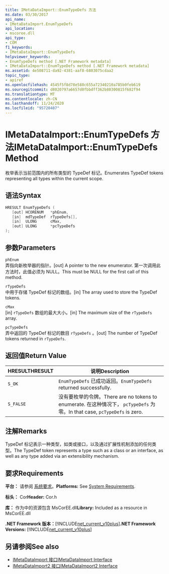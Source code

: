 ```yaml
---
title: IMetaDataImport::EnumTypeDefs 方法
ms.date: 03/30/2017
api_name:
- IMetaDataImport.EnumTypeDefs
api_location:
- mscoree.dll
api_type:
- COM
f1_keywords:
- IMetaDataImport::EnumTypeDefs
helpviewer_keywords:
- EnumTypeDefs method [.NET Framework metadata]
- IMetaDataImport::EnumTypeDefs method [.NET Framework metadata]
ms.assetid: 4e508711-da92-4381-aaf8-6803075cdaa2
topic_type:
- apiref
ms.openlocfilehash: 4545f5f8d78e588c655a72340210a785b0feb619
ms.sourcegitcommit: d8020797a6657d0fbbdff362b80300815f682f94
ms.translationtype: MT
ms.contentlocale: zh-CN
ms.lasthandoff: 11/24/2020
ms.locfileid: "95720407"
---
```

# <a name="imetadataimportenumtypedefs-method"></a><span data-ttu-id="30c0f-102">IMetaDataImport::EnumTypeDefs 方法</span><span class="sxs-lookup"><span data-stu-id="30c0f-102">IMetaDataImport::EnumTypeDefs Method</span></span>

<span data-ttu-id="30c0f-103">枚举表示当前范围内的所有类型的 TypeDef 标记。</span><span class="sxs-lookup"><span data-stu-id="30c0f-103">Enumerates TypeDef tokens representing all types within the current scope.</span></span>  
  
## <a name="syntax"></a><span data-ttu-id="30c0f-104">语法</span><span class="sxs-lookup"><span data-stu-id="30c0f-104">Syntax</span></span>  
  
```cpp  
HRESULT EnumTypeDefs (  
   [out] HCORENUM   *phEnum,
   [in]  mdTypeDef  rTypeDefs[],  
   [in]  ULONG      cMax,
   [out] ULONG      *pcTypeDefs  
);  
```  
  
## <a name="parameters"></a><span data-ttu-id="30c0f-105">参数</span><span class="sxs-lookup"><span data-stu-id="30c0f-105">Parameters</span></span>  

 `phEnum`  
 <span data-ttu-id="30c0f-106">弄指向新枚举器的指针。</span><span class="sxs-lookup"><span data-stu-id="30c0f-106">[out] A pointer to the new enumerator.</span></span> <span data-ttu-id="30c0f-107">第一次调用此方法时，此值必须为 NULL。</span><span class="sxs-lookup"><span data-stu-id="30c0f-107">This must be NULL for the first call of this method.</span></span>  
  
 `rTypeDefs`  
 <span data-ttu-id="30c0f-108">中用于存储 TypeDef 标记的数组。</span><span class="sxs-lookup"><span data-stu-id="30c0f-108">[in] The array used to store the TypeDef tokens.</span></span>  
  
 `cMax`  
 <span data-ttu-id="30c0f-109">[in] `rTypeDefs` 数组的最大大小。</span><span class="sxs-lookup"><span data-stu-id="30c0f-109">[in] The maximum size of the `rTypeDefs` array.</span></span>  
  
 `pcTypeDefs`  
 <span data-ttu-id="30c0f-110">弄中返回的 TypeDef 标记的数目 `rTypeDefs` 。</span><span class="sxs-lookup"><span data-stu-id="30c0f-110">[out] The number of TypeDef tokens returned in `rTypeDefs`.</span></span>  
  
## <a name="return-value"></a><span data-ttu-id="30c0f-111">返回值</span><span class="sxs-lookup"><span data-stu-id="30c0f-111">Return Value</span></span>  
  
|<span data-ttu-id="30c0f-112">HRESULT</span><span class="sxs-lookup"><span data-stu-id="30c0f-112">HRESULT</span></span>|<span data-ttu-id="30c0f-113">说明</span><span class="sxs-lookup"><span data-stu-id="30c0f-113">Description</span></span>|  
|-------------|-----------------|  
|`S_OK`|<span data-ttu-id="30c0f-114">`EnumTypeDefs` 已成功返回。</span><span class="sxs-lookup"><span data-stu-id="30c0f-114">`EnumTypeDefs` returned successfully.</span></span>|  
|`S_FALSE`|<span data-ttu-id="30c0f-115">没有要枚举的令牌。</span><span class="sxs-lookup"><span data-stu-id="30c0f-115">There are no tokens to enumerate.</span></span> <span data-ttu-id="30c0f-116">在这种情况下， `pcTypeDefs` 为零。</span><span class="sxs-lookup"><span data-stu-id="30c0f-116">In that case, `pcTypeDefs` is zero.</span></span>|  
  
## <a name="remarks"></a><span data-ttu-id="30c0f-117">注解</span><span class="sxs-lookup"><span data-stu-id="30c0f-117">Remarks</span></span>  

 <span data-ttu-id="30c0f-118">TypeDef 标记表示一种类型，如类或接口，以及通过扩展性机制添加的任何类型。</span><span class="sxs-lookup"><span data-stu-id="30c0f-118">The TypeDef token represents a type such as a class or an interface, as well as any type added via an extensibility mechanism.</span></span>  
  
## <a name="requirements"></a><span data-ttu-id="30c0f-119">要求</span><span class="sxs-lookup"><span data-stu-id="30c0f-119">Requirements</span></span>  

 <span data-ttu-id="30c0f-120">**平台：** 请参阅 [系统要求](../../get-started/system-requirements.md)。</span><span class="sxs-lookup"><span data-stu-id="30c0f-120">**Platforms:** See [System Requirements](../../get-started/system-requirements.md).</span></span>  
  
 <span data-ttu-id="30c0f-121">**标头：** Cor</span><span class="sxs-lookup"><span data-stu-id="30c0f-121">**Header:** Cor.h</span></span>  
  
 <span data-ttu-id="30c0f-122">**库：** 作为中的资源包含 MsCorEE.dll</span><span class="sxs-lookup"><span data-stu-id="30c0f-122">**Library:** Included as a resource in MsCorEE.dll</span></span>  
  
 <span data-ttu-id="30c0f-123">**.NET Framework 版本：**[!INCLUDE[net_current_v10plus](../../../../includes/net-current-v10plus-md.md)]</span><span class="sxs-lookup"><span data-stu-id="30c0f-123">**.NET Framework Versions:** [!INCLUDE[net_current_v10plus](../../../../includes/net-current-v10plus-md.md)]</span></span>  
  
## <a name="see-also"></a><span data-ttu-id="30c0f-124">另请参阅</span><span class="sxs-lookup"><span data-stu-id="30c0f-124">See also</span></span>

- [<span data-ttu-id="30c0f-125">IMetaDataImport 接口</span><span class="sxs-lookup"><span data-stu-id="30c0f-125">IMetaDataImport Interface</span></span>](imetadataimport-interface.md)
- [<span data-ttu-id="30c0f-126">IMetaDataImport2 接口</span><span class="sxs-lookup"><span data-stu-id="30c0f-126">IMetaDataImport2 Interface</span></span>](imetadataimport2-interface.md)
